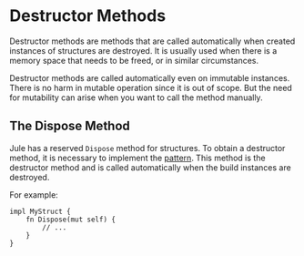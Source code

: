 # Destructor Methods

Destructor methods are methods that are called automatically when created instances of structures are destroyed. It is usually used when there is a memory space that needs to be freed, or in similar circumstances.

Destructor methods are called automatically even on immutable instances. There is no harm in mutable operation since it is out of scope. But the need for mutability can arise when you want to call the method manually.

## The Dispose Method

Jule has a reserved `Dispose` method for structures. To obtain a destructor method, it is necessary to implement the [pattern](/common-concepts/structures/reserved-methods.html#pub-fn-dispose-mut-self). This method is the destructor method and is called automatically when the build instances are destroyed.

For example:
```jule
impl MyStruct {
    fn Dispose(mut self) {
        // ...
    }
}
```
